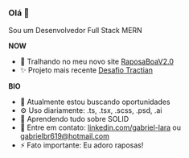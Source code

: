 <h3>Olá 👋</h3> 
<p>Sou um Desenvolvedor Full Stack MERN</p>

**NOW**

- 🔭 Tralhando no meu novo site [RaposaBoaV2.0](https://gabrielbr619.github.io/RaposaBoaV2/)
- :sparkles: Projeto mais recente [Desafio Tractian](https://github.com/gabrielbr619/FullstackTractian)

**BIO**
- 🏢 Atualmente estou buscando oportunidades
- ⚙️ Uso diariamente: .ts, .tsx, .scss, .psd, .ai
- 🌱 Aprendendo tudo sobre SOLID
- 💬 Entre em contato: [linkedin.com/gabriel-lara](https://www.linkedin.com/in/gabriel-lara-52129a205/) ou gabrielbr619@hotmail.com
- ⚡️ Fato importante: Eu adoro raposas!
